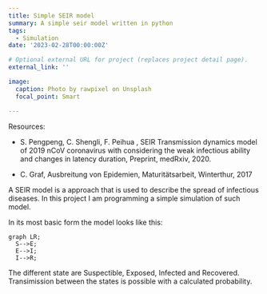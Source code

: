 ```yaml
---
title: Simple SEIR model 
summary: A simple seir model written in python
tags:
  - Simulation
date: '2023-02-28T00:00:00Z'

# Optional external URL for project (replaces project detail page).
external_link: ''

image:
  caption: Photo by rawpixel on Unsplash
  focal_point: Smart

---
```

Resources:
- S. Pengpeng, C. Shengli, F. Peihua , SEIR Transmission dynamics model of 2019 nCoV coronavirus with considering the weak infectious ability and changes in latency duration, Preprint, medRxiv, 2020. 

- C. Graf, Ausbreitung von Epidemien, Maturitätsarbeit, Winterthur, 2017


A SEIR model is a approach that is used to describe the spread of infectious diseases. In this project I am programming a simple simulation of such model.

In its most basic form the model looks like this:

```mermaid
graph LR;
  S-->E;
  E-->I;
  I-->R;
```
The different state are Suspectible, Exposed, Infected and Recovered. Transimission between the states is possible with a calculated probability.
